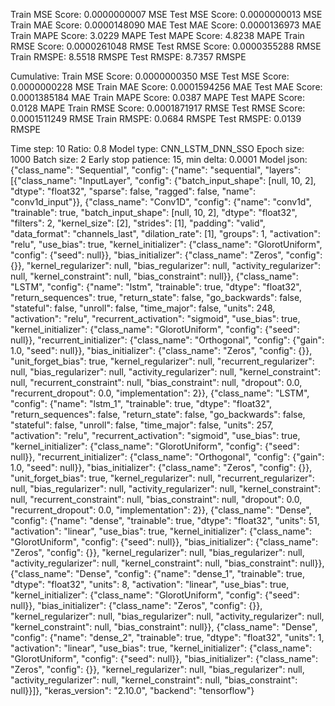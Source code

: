 Train MSE Score: 0.0000000007 MSE
Test MSE Score: 0.0000000013 MSE
Train MAE Score: 0.0000148090 MAE
Test MAE Score: 0.0000136973 MAE
Train MAPE Score: 3.0229 MAPE
Test MAPE Score: 4.8238 MAPE
Train RMSE Score: 0.0000261048 RMSE
Test RMSE Score: 0.0000355288 RMSE
Train RMSPE: 8.5518 RMSPE
Test RMSPE: 8.7357 RMSPE

Cumulative:
Train MSE Score: 0.0000000350 MSE
Test MSE Score: 0.0000000228 MSE
Train MAE Score: 0.0001594256 MAE
Test MAE Score: 0.0001385184 MAE
Train MAPE Score: 0.0387 MAPE
Test MAPE Score: 0.0128 MAPE
Train RMSE Score: 0.0001871917 RMSE
Test RMSE Score: 0.0001511249 RMSE
Train RMSPE: 0.0684 RMSPE
Test RMSPE: 0.0139 RMSPE

Time step: 10
Ratio: 0.8
Model type: CNN_LSTM_DNN_SSO
Epoch size: 1000
Batch size: 2
Early stop patience: 15, min delta: 0.0001
Model json: {"class_name": "Sequential", "config": {"name": "sequential", "layers": [{"class_name": "InputLayer", "config": {"batch_input_shape": [null, 10, 2], "dtype": "float32", "sparse": false, "ragged": false, "name": "conv1d_input"}}, {"class_name": "Conv1D", "config": {"name": "conv1d", "trainable": true, "batch_input_shape": [null, 10, 2], "dtype": "float32", "filters": 2, "kernel_size": [2], "strides": [1], "padding": "valid", "data_format": "channels_last", "dilation_rate": [1], "groups": 1, "activation": "relu", "use_bias": true, "kernel_initializer": {"class_name": "GlorotUniform", "config": {"seed": null}}, "bias_initializer": {"class_name": "Zeros", "config": {}}, "kernel_regularizer": null, "bias_regularizer": null, "activity_regularizer": null, "kernel_constraint": null, "bias_constraint": null}}, {"class_name": "LSTM", "config": {"name": "lstm", "trainable": true, "dtype": "float32", "return_sequences": true, "return_state": false, "go_backwards": false, "stateful": false, "unroll": false, "time_major": false, "units": 248, "activation": "relu", "recurrent_activation": "sigmoid", "use_bias": true, "kernel_initializer": {"class_name": "GlorotUniform", "config": {"seed": null}}, "recurrent_initializer": {"class_name": "Orthogonal", "config": {"gain": 1.0, "seed": null}}, "bias_initializer": {"class_name": "Zeros", "config": {}}, "unit_forget_bias": true, "kernel_regularizer": null, "recurrent_regularizer": null, "bias_regularizer": null, "activity_regularizer": null, "kernel_constraint": null, "recurrent_constraint": null, "bias_constraint": null, "dropout": 0.0, "recurrent_dropout": 0.0, "implementation": 2}}, {"class_name": "LSTM", "config": {"name": "lstm_1", "trainable": true, "dtype": "float32", "return_sequences": false, "return_state": false, "go_backwards": false, "stateful": false, "unroll": false, "time_major": false, "units": 257, "activation": "relu", "recurrent_activation": "sigmoid", "use_bias": true, "kernel_initializer": {"class_name": "GlorotUniform", "config": {"seed": null}}, "recurrent_initializer": {"class_name": "Orthogonal", "config": {"gain": 1.0, "seed": null}}, "bias_initializer": {"class_name": "Zeros", "config": {}}, "unit_forget_bias": true, "kernel_regularizer": null, "recurrent_regularizer": null, "bias_regularizer": null, "activity_regularizer": null, "kernel_constraint": null, "recurrent_constraint": null, "bias_constraint": null, "dropout": 0.0, "recurrent_dropout": 0.0, "implementation": 2}}, {"class_name": "Dense", "config": {"name": "dense", "trainable": true, "dtype": "float32", "units": 51, "activation": "linear", "use_bias": true, "kernel_initializer": {"class_name": "GlorotUniform", "config": {"seed": null}}, "bias_initializer": {"class_name": "Zeros", "config": {}}, "kernel_regularizer": null, "bias_regularizer": null, "activity_regularizer": null, "kernel_constraint": null, "bias_constraint": null}}, {"class_name": "Dense", "config": {"name": "dense_1", "trainable": true, "dtype": "float32", "units": 8, "activation": "linear", "use_bias": true, "kernel_initializer": {"class_name": "GlorotUniform", "config": {"seed": null}}, "bias_initializer": {"class_name": "Zeros", "config": {}}, "kernel_regularizer": null, "bias_regularizer": null, "activity_regularizer": null, "kernel_constraint": null, "bias_constraint": null}}, {"class_name": "Dense", "config": {"name": "dense_2", "trainable": true, "dtype": "float32", "units": 1, "activation": "linear", "use_bias": true, "kernel_initializer": {"class_name": "GlorotUniform", "config": {"seed": null}}, "bias_initializer": {"class_name": "Zeros", "config": {}}, "kernel_regularizer": null, "bias_regularizer": null, "activity_regularizer": null, "kernel_constraint": null, "bias_constraint": null}}]}, "keras_version": "2.10.0", "backend": "tensorflow"}
